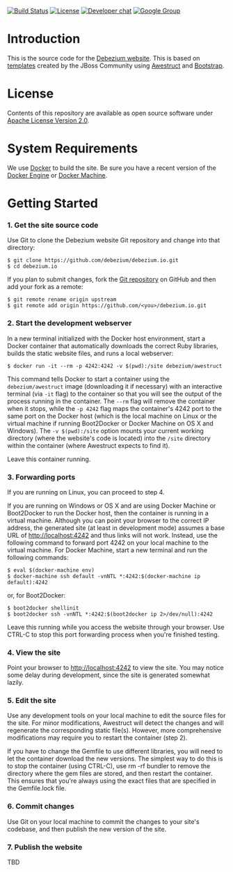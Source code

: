 [![Build Status](https://travis-ci.org/debezium/debezium.github.io.svg?branch=develop)](https://travis-ci.org/debezium/debezium.github.io)
[![License](http://img.shields.io/:license-CC%20BY%203.0-brightgreen.svg)](http://creativecommons.org/licenses/by/3.0/)
[![Developer chat](https://img.shields.io/badge/chat-devs-brightgreen.svg)](https://gitter.im/debezium/dev)
[![Google Group](https://img.shields.io/:mailing%20list-debezium-brightgreen.svg)](https://groups.google.com/forum/#!forum/debezium)

# Introduction

This is the source code for the [Debezium website](http://debezium.io). This is based on [templates](https://github.com/jbossorg/bootstrap-community) created by the JBoss Community using [Awestruct](http://awestruct.org/) and [Bootstrap](http://twitter.github.com/bootstrap).

# License

Contents of this repository are available as open source software under [Apache License Version 2.0](./LICENSE.txt).

# System Requirements

We use [Docker](http://docker.com) to build the site. Be sure you have a recent version of the [Docker Engine](http://docs.docker.com/engine/installation/) or [Docker Machine](http://docs.docker.com/toolbox).

# Getting Started

### 1. Get the site source code

Use Git to clone the Debezium website Git repository and change into that directory:

    $ git clone https://github.com/debezium/debezium.io.git
    $ cd debezium.io

If you plan to submit changes, fork the [Git repository](http://github.com/debezium/debezium.io) on GitHub and then add your fork as a remote:

    $ git remote rename origin upstream
    $ git remote add origin https://github.com/<you>/debezium.io.git

### 2. Start the development webserver

In a new terminal initialized with the Docker host environment, start a Docker container that automatically downloads the correct Ruby libraries, builds the static website files, and runs a local webserver:

    $ docker run -it --rm -p 4242:4242 -v $(pwd):/site debezium/awestruct

This command tells Docker to start a container using the `debezium/awestruct` image (downloading it if necessary) with an interactive terminal (via `-it` flag) to the container so that you will see the output of the process running in the container. The `--rm` flag will remove the container when it stops, while the `-p 4242` flag maps the container's 4242 port to the same port on the Docker host (which is the local machine on Linux or the virtual machine if running Boot2Docker or Docker Machine on OS X and Windows). The `-v $(pwd):/site` option mounts your current working directory (where the website's code is located) into the `/site` directory within the container (where Awestruct expects to find it).

Leave this container running.

### 3. Forwarding ports

If you are running on Linux, you can proceed to step 4.

If you are running on Windows or OS X and are using Docker Machine or Boot2Docker to run the Docker host, then the container is running in a virtual machine. Although you can point your browser to the correct IP address, the generated site (at least in development mode) assumes a base URL of [http://localhost:4242]() and thus links will not work. Instead, use the following command to forward port 4242 on your local machine to the virtual machine. For Docker Machine, start a new terminal and run the following commands:

    $ eval $(docker-machine env)
    $ docker-machine ssh default -vnNTL *:4242:$(docker-machine ip default):4242

or, for Boot2Docker:

    $ boot2docker shellinit
    $ boot2docker ssh -vnNTL *:4242:$(boot2docker ip 2>/dev/null):4242

Leave this running while you access the website through your browser. Use CTRL-C to stop this port forwarding process when you're finished testing.


### 4. View the site

Point your browser to [http://localhost:4242]() to view the site. You may notice some delay during development, since the site is generated somewhat lazily.

### 5. Edit the site

Use any development tools on your local machine to edit the source files for the site. For minor modifications, Awestruct will detect the changes and will regenerate the corresponding static file(s). However, more comprehensive modifications may require you to restart the container (step 2).

If you have to change the Gemfile to use different libraries, you will need to let the container download the new versions. The simplest way to do this is to stop the container (using CTRL-C), use rm -rf bundler to remove the directory where the gem files are stored, and then restart the container. This ensures that you're always using the exact files that are specified in the Gemfile.lock file.

### 6. Commit changes

Use Git on your local machine to commit the changes to your site's codebase, and then publish the new version of the site.

### 7. Publish the website

TBD
